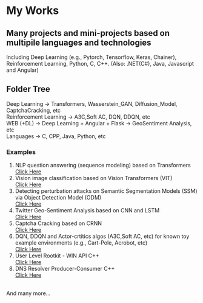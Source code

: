 # My Works
## Many projects and mini-projects based on multipile languages and technologies
Including Deep Learning (e.g., Pytorch, Tensorflow, Keras, Chainer), Reinforcement Learning, Python, C, C++.
(Also: .NET(C#), Java, Javascript and Angular)
## Folder Tree
Deep Learning -> Transformers, Wasserstein_GAN, Diffusion_Model, CaptchaCracking, etc<br>
Reinforcement Learning -> A3C,Soft AC, DQN, DDQN, etc<br>
WEB (+DL) -> Deep Learning + Angular + Flask -> GeoSentiment Analysis, etc<br>
Languages -> C, CPP, Java, Python, etc<br>
### Examples
1. NLP question answering (sequence modeling) based on Transformers <br> 
[Click Here](https://github.com/orel1212/MyWorks/tree/main/Deep%20Learning/Transformers/NLP_Sequence_modeling_Original_Transformer) <br>
2. Vision image classification based on Vision Transformers (VIT) <br>
[Click Here](https://github.com/orel1212/MyWorks/tree/main/Deep%20Learning/Transformers/Vision_ViT_Transformer_Image_classification) <br>
3. Detecting perturbation attacks on Semantic Segmentation Models (SSM) via Object Detection Model (ODM) <br>
[Click Here](https://github.com/orel1212/MyWorks/tree/main/Deep%20Learning/SSM%20ODM) <br>
4. Twitter Geo-Sentiment Analysis based on CNN and LSTM <br>
[Click Here](https://github.com/orel1212/MyWorks/tree/main/WEB%20(%2BDL)/Deep%20Learning%20%2B%20Angular%20%2B%20Flask/GeoSentiment%20Analysis) <br>
5. Captcha Cracking based on CRNN <br>
[Click Here](https://github.com/orel1212/MyWorks/tree/main/Deep%20Learning/CaptchaCracking) <br>
6. DQN, DDQN and Actor-crtitics algos (A3C,Soft AC, etc) for known toy example environments (e.g., Cart-Pole, Acrobot, etc)<br>
[Click Here](https://github.com/orel1212/MyWorks/tree/main/Reinforcement%20Learning) <br>
7. User Level Rootkit - WIN API C++<br>
[Click Here](https://github.com/orel1212/MyWorks/tree/main/General%20-%20programming%20languages/CPP/UserlevelRootKit) <br>
8. DNS Resolver Producer-Consumer C++<br>
[Click Here](https://github.com/orel1212/MyWorks/tree/main/General%20-%20programming%20languages/CPP/DNSProducerConsumer) <br>
<br>
And many more...
 
